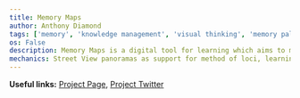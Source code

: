 ```yaml
---
title: Memory Maps
author: Anthony Diamond
tags: ['memory', 'knowledge management', 'visual thinking', 'memory palace', 'spaced repetition']
os: False
description: Memory Maps is a digital tool for learning which aims to make using the method of loci (i.e. memory palace) seamless and intuitive. It achieves this by using Street View panoramas as support for associating abstract ideas with concrete places the user is familiar with. The process of using Memory Maps involves breaking down a line of reasoning, a train of thought into an outline of discrete steps. The outline is then linked to a journey across a real route along a real neighborhood. The paths are then traversed based on a spaced repetition schedule, one location after another, assisted by the panoramas. 
mechanics: Street View panoramas as support for method of loci, learning by turning outlines into journeys.
---
```


**Useful links:** [Project Page](https://www.memorymaps.io/), [Project Twitter](https://twitter.com/anthonydiamond)
